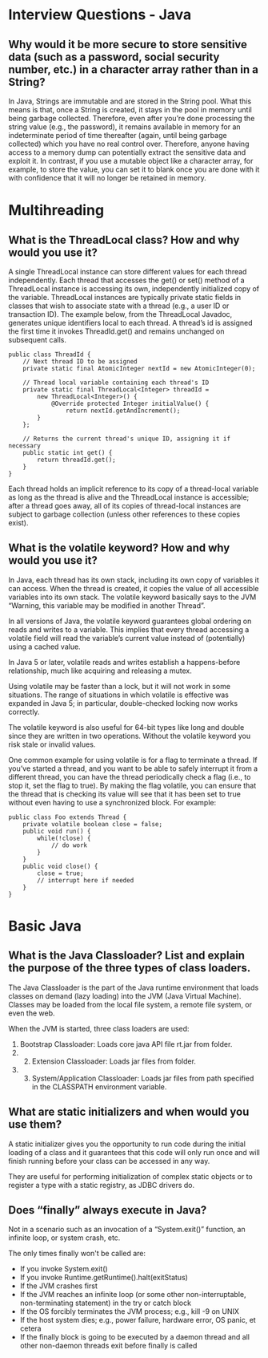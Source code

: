 # Interview Questions - Java

## Why would it be more secure to store sensitive data (such as a password, social security number, etc.) in a character array rather than in a String?

In Java, Strings are immutable and are stored in the String pool. What this means is that, once a String is created, it stays in the pool in memory until being garbage collected. Therefore, even after you’re done processing the string value (e.g., the password), it remains available in memory for an indeterminate period of time thereafter (again, until being garbage collected) which you have no real control over. Therefore, anyone having access to a memory dump can potentially extract the sensitive data and exploit it.
In contrast, if you use a mutable object like a character array, for example, to store the value, you can set it to blank once you are done with it with confidence that it will no longer be retained in memory.


# Multihreading

## What is the ThreadLocal class? How and why would you use it?
A single ThreadLocal instance can store different values for each thread independently. Each thread that accesses the get() or set() method of a ThreadLocal instance is accessing its own, independently initialized copy of the variable. ThreadLocal instances are typically private static fields in classes that wish to associate state with a thread (e.g., a user ID or transaction ID). The example below, from the ThreadLocal Javadoc, generates unique identifiers local to each thread. A thread’s id is assigned the first time it invokes ThreadId.get() and remains unchanged on subsequent calls.

```
public class ThreadId {
    // Next thread ID to be assigned
    private static final AtomicInteger nextId = new AtomicInteger(0);

    // Thread local variable containing each thread's ID
    private static final ThreadLocal<Integer> threadId =
        new ThreadLocal<Integer>() {
            @Override protected Integer initialValue() {
                return nextId.getAndIncrement();
        }
    };

    // Returns the current thread's unique ID, assigning it if necessary
    public static int get() {
        return threadId.get();
    }
}
```
Each thread holds an implicit reference to its copy of a thread-local variable as long as the thread is alive and the ThreadLocal instance is accessible; after a thread goes away, all of its copies of thread-local instances are subject to garbage collection (unless other references to these copies exist).

## What is the volatile keyword? How and why would you use it?
In Java, each thread has its own stack, including its own copy of variables it can access. When the thread is created, it copies the value of all accessible variables into its own stack. The volatile keyword basically says to the JVM “Warning, this variable may be modified in another Thread”.

In all versions of Java, the volatile keyword guarantees global ordering on reads and writes to a variable. This implies that every thread accessing a volatile field will read the variable’s current value instead of (potentially) using a cached value.

In Java 5 or later, volatile reads and writes establish a happens-before relationship, much like acquiring and releasing a mutex.

Using volatile may be faster than a lock, but it will not work in some situations. The range of situations in which volatile is effective was expanded in Java 5; in particular, double-checked locking now works correctly.

The volatile keyword is also useful for 64-bit types like long and double since they are written in two operations. Without the volatile keyword you risk stale or invalid values.

One common example for using volatile is for a flag to terminate a thread. If you’ve started a thread, and you want to be able to safely interrupt it from a different thread, you can have the thread periodically check a flag (i.e., to stop it, set the flag to true). By making the flag volatile, you can ensure that the thread that is checking its value will see that it has been set to true without even having to use a synchronized block. For example:

```
public class Foo extends Thread {
    private volatile boolean close = false;
    public void run() {
        while(!close) {
            // do work
        }
    }
    public void close() {
        close = true;
        // interrupt here if needed
    }
}
```

# Basic Java 

## What is the Java Classloader? List and explain the purpose of the three types of class loaders.
The Java Classloader is the part of the Java runtime environment that loads classes on demand (lazy loading) into the JVM (Java Virtual Machine). Classes may be loaded from the local file system, a remote file system, or even the web.

When the JVM is started, three class loaders are used: 
1. Bootstrap Classloader: Loads core java API file rt.jar from folder. 
2. 2. Extension Classloader: Loads jar files from folder. 
3. 3. System/Application Classloader: Loads jar files from path specified in the CLASSPATH environment variable.

## What are static initializers and when would you use them?
A static initializer gives you the opportunity to run code during the initial loading of a class and it guarantees that this code will only run once and will finish running before your class can be accessed in any way.

They are useful for performing initialization of complex static objects or to register a type with a static registry, as JDBC drivers do.

## Does “finally” always execute in Java?
Not in a scenario such as an invocation of a “System.exit()” function, an infinite loop, or system crash, etc.

The only times finally won't be called are:

* If you invoke System.exit()
* If you invoke Runtime.getRuntime().halt(exitStatus)
* If the JVM crashes first
* If the JVM reaches an infinite loop (or some other non-interruptable, non-terminating statement) in the try or catch block
* If the OS forcibly terminates the JVM process; e.g., kill -9 <pid> on UNIX
* If the host system dies; e.g., power failure, hardware error, OS panic, et cetera
* If the finally block is going to be executed by a daemon thread and all other non-daemon threads exit before finally is called
    
## 

